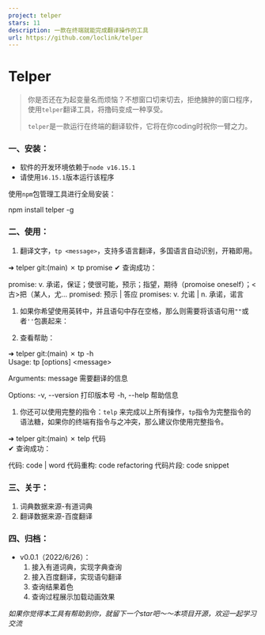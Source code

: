 ```yaml
---
project: telper
stars: 11
description: 一款在终端就能完成翻译操作的工具
url: https://github.com/loclink/telper
---
```


Telper
======

> 你是否还在为起变量名而烦恼？不想窗口切来切去，拒绝臃肿的窗口程序，使用`telper`翻译工具，将撸码变成一种享受。
> 
> `telper`是一款运行在终端的翻译软件，它将在你coding时祝你一臂之力。

### 一、安装：

-   软件的开发环境依赖于`node v16.15.1`
-   请使用`16.15.1`版本运行该程序

使用`npm`包管理工具进行全局安装：

npm install telper -g 

### 二、使用：

1.  翻译文字，`tp <message>`，支持多语言翻译，多国语言自动识别，开箱即用。

➜  telper git:(main) ✗ tp promise
✔ 查询成功：

promise: v. 承诺，保证；使很可能，预示；指望，期待（promoise oneself）；<古\>把（某人，尤...
promised: 预示 | 答应
promises: v. 允诺 | n. 承诺，诺言

1.  如果你希望使用英转中，并且语句中存在空格，那么则需要将该语句用`""`或者`''`包裹起来：
    
2.  查看帮助：
    

➜  telper git:(main) ✗ tp -h  
Usage: tp \[options\] <message\>

Arguments:
  message        需要翻译的信息

Options:
  -v, --version  打印版本号
  -h, --help     帮助信息

1.  你还可以使用完整的指令：`telp` 来完成以上所有操作，`tp`指令为完整指令的语法糖，如果你的终端有指令与之冲突，那么建议你使用完整指令。

➜  telper git:(main) ✗ telp 代码        
✔ 查询成功：

代码: code | word
代码重构: code refactoring
代码片段: code snippet

### 三、关于：

1.  词典数据来源-有道词典
2.  翻译数据来源-百度翻译

### 四、归档：

-   v0.0.1（2022/6/26）：
    1.  接入有道词典，实现字典查询
    2.  接入百度翻译，实现语句翻译
    3.  查询结果着色
    4.  查询过程展示加载动画效果

_如果你觉得本工具有帮助到你，就留下一个star吧～～本项目开源，欢迎一起学习交流_
